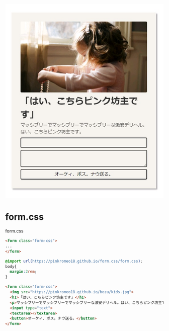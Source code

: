 ![](demo.jpg)

# form.css
form.css

```html
<form class="form-css">
...
</form>
```

```css
@import url(https://pinkromeo18.github.io/form.css/form.css);
body{
  margin:2rem;
}
```
```html
<form class="form-css">
  <img src="https://pinkromeo18.github.io/bozu/kids.jpg">
  <h1>「はい、こちらピンク坊主です」</h1>
  <p>マッシブリーでマッシブリーでマッシブリーな激安デリヘル。はい、こちらピンク坊主です。</p>
  <input type="text">
  <textarea></textarea>
  <button>オーケィ、ボス。ナウ送る。</button>
</form>
```
